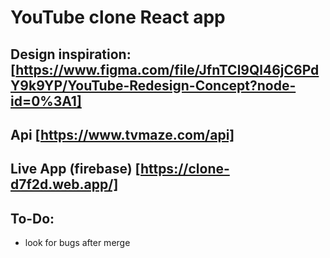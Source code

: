 # YouTube clone React app

## Design inspiration: [https://www.figma.com/file/JfnTCl9Ql46jC6PdY9k9YP/YouTube-Redesign-Concept?node-id=0%3A1]

## Api [https://www.tvmaze.com/api]

## Live App (firebase) [https://clone-d7f2d.web.app/]

## To-Do:

- look for bugs after merge
